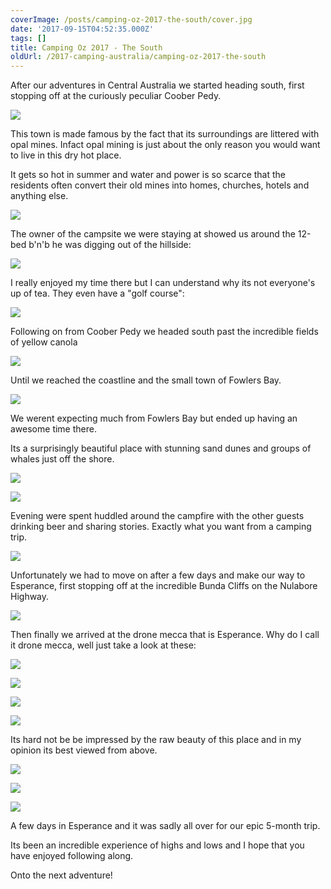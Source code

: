 ```yaml
---
coverImage: /posts/camping-oz-2017-the-south/cover.jpg
date: '2017-09-15T04:52:35.000Z'
tags: []
title: Camping Oz 2017 - The South
oldUrl: /2017-camping-australia/camping-oz-2017-the-south
---
```


After our adventures in Central Australia we started heading south, first stopping off at the curiously peculiar Coober Pedy.

<!-- more -->

[![](https://aboveunder.com/wp-content/uploads/2017/10/IMG_1106-1024x683.jpg)](https://aboveunder.com/wp-content/uploads/2017/10/IMG_1106.jpg)

This town is made famous by the fact that its surroundings are littered with opal mines. Infact opal mining is just about the only reason you would want to live in this dry hot place.

It gets so hot in summer and water and power is so scarce that the residents often convert their old mines into homes, churches, hotels and anything else.

[![](https://aboveunder.com/wp-content/uploads/2017/10/01-4-975x1024.jpg)](https://aboveunder.com/wp-content/uploads/2017/10/01-4.jpg)

The owner of the campsite we were staying at showed us around the 12-bed b'n'b he was digging out of the hillside:

[![](https://aboveunder.com/wp-content/uploads/2017/10/IMG_1084-1024x683.jpg)](https://aboveunder.com/wp-content/uploads/2017/10/IMG_1084.jpg)

I really enjoyed my time there but I can understand why its not everyone's up of tea. They even have a "golf course":

[![](https://aboveunder.com/wp-content/uploads/2017/10/IMG_1100-1024x558.jpg)](https://aboveunder.com/wp-content/uploads/2017/10/IMG_1100.jpg)

Following on from Coober Pedy we headed south past the incredible fields of yellow canola

[![](https://aboveunder.com/wp-content/uploads/2017/10/Fields-of-Yellow-1024x768.jpg)](https://aboveunder.com/wp-content/uploads/2017/10/Fields-of-Yellow.jpg)

Until we reached the coastline and the small town of Fowlers Bay.

[![](https://aboveunder.com/wp-content/uploads/2017/10/01-6-1024x238.jpg)](https://aboveunder.com/wp-content/uploads/2017/10/01-6.jpg)

We werent expecting much from Fowlers Bay but ended up having an awesome time there.

Its a surprisingly beautiful place with stunning sand dunes and groups of whales just off the shore.

[![](https://aboveunder.com/wp-content/uploads/2017/10/Fowlers-Dunes-1024x768.jpg)](https://aboveunder.com/wp-content/uploads/2017/10/Fowlers-Dunes.jpg)

[![](https://aboveunder.com/wp-content/uploads/2017/10/Whale-Time-1024x768.jpg)](https://aboveunder.com/wp-content/uploads/2017/10/Whale-Time.jpg)

Evening were spent huddled around the campfire with the other guests drinking beer and sharing stories. Exactly what you want from a camping trip.

[![](https://aboveunder.com/wp-content/uploads/2017/10/IMG_1210-1024x683.jpg)](https://aboveunder.com/wp-content/uploads/2017/10/IMG_1210.jpg)

Unfortunately we had to move on after a few days and make our way to Esperance, first stopping off at the incredible Bunda Cliffs on the Nulabore Highway.

[![](https://aboveunder.com/wp-content/uploads/2017/10/Bunda-Cliffs-from-the-Side-1024x768.jpg)](https://aboveunder.com/wp-content/uploads/2017/10/Bunda-Cliffs-from-the-Side.jpg)

Then finally we arrived at the drone mecca that is Esperance. Why do I call it drone mecca, well just take a look at these:

[![](https://aboveunder.com/wp-content/uploads/2017/10/Lucky-Bay-Horizontal-1024x768.jpg)](https://aboveunder.com/wp-content/uploads/2017/10/Lucky-Bay-Horizontal.jpg)

[![](https://aboveunder.com/wp-content/uploads/2017/10/Hellfire-Mixture-1024x768.jpg)](https://aboveunder.com/wp-content/uploads/2017/10/Hellfire-Mixture.jpg)

[![](https://aboveunder.com/wp-content/uploads/2017/10/Esperance-Whites-and-Blacks-1024x768.jpg)](https://aboveunder.com/wp-content/uploads/2017/10/Esperance-Whites-and-Blacks.jpg)

[![](https://aboveunder.com/wp-content/uploads/2017/10/Sunset-Sky-Surf-in-Esperance-1024x768.jpg)](https://aboveunder.com/wp-content/uploads/2017/10/Sunset-Sky-Surf-in-Esperance.jpg)

Its hard not be be impressed by the raw beauty of this place and in my opinion its best viewed from above.

[![](https://aboveunder.com/wp-content/uploads/2017/10/Esperance-Wave-of-Light-1024x768.jpg)](https://aboveunder.com/wp-content/uploads/2017/10/Esperance-Wave-of-Light.jpg)

[![](https://aboveunder.com/wp-content/uploads/2017/10/Lucky-Bay-Vertical-1024x768.jpg)](https://aboveunder.com/wp-content/uploads/2017/10/Lucky-Bay-Vertical.jpg)

[![](https://aboveunder.com/wp-content/uploads/2017/10/Esperance-Beach-1024x768.jpg)](https://aboveunder.com/wp-content/uploads/2017/10/Esperance-Beach.jpg)

A few days in Esperance and it was sadly all over for our epic 5-month trip.

Its been an incredible experience of highs and lows and I hope that you have enjoyed following along.

Onto the next adventure!
